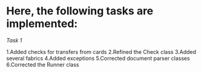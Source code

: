 # Here, the following tasks are implemented:

*Task 1*

1.Added checks for transfers from cards
2.Refined the Check class
3.Added several fabrics
4.Added exceptions
5.Corrected document parser classes
6.Corrected the Runner class
